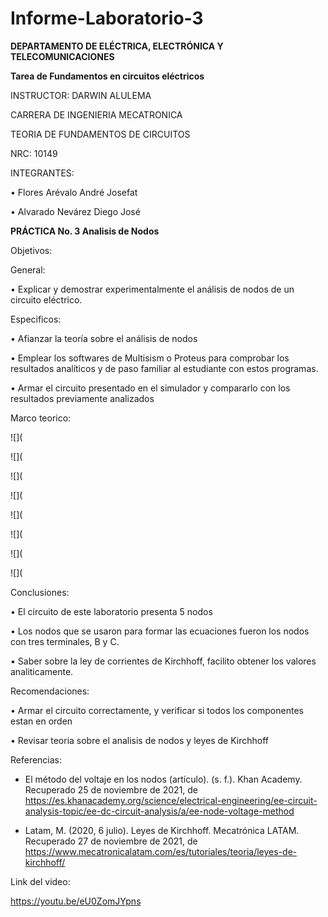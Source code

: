 # Informe-Laboratorio-3

**DEPARTAMENTO DE ELÉCTRICA, ELECTRÓNICA Y TELECOMUNICACIONES**

**Tarea de Fundamentos en circuitos eléctricos**

INSTRUCTOR: DARWIN ALULEMA

CARRERA DE INGENIERIA MECATRONICA

TEORIA DE FUNDAMENTOS DE CIRCUITOS

NRC: 10149

INTEGRANTES:

• Flores Arévalo André Josefat

• Alvarado Nevárez Diego José

**PRÁCTICA No. 3 Analisis de Nodos**

Objetivos:

General:

•	Explicar y demostrar experimentalmente el análisis de nodos de un circuito eléctrico.

Especificos:

•	Afianzar la teoría sobre el análisis de nodos

•	Emplear los softwares de Multisism o Proteus para comprobar los resultados analíticos y de paso familiar al estudiante con estos programas.

•	Armar el circuito presentado en el simulador y compararlo con los resultados previamente analizados

Marco teorico:

![](

![](

![](

![](

![](

![](

![](

![](


Conclusiones:

•	El circuito de este laboratorio presenta 5 nodos

• Los nodos que se usaron para formar las ecuaciones fueron los nodos con tres terminales, B y C.

•	Saber sobre la ley de corrientes de Kirchhoff, facilito obtener los valores analiticamente.

Recomendaciones:

•	Armar el circuito correctamente, y verificar si todos los componentes estan en orden

•	Revisar teoria sobre el analisis de nodos y leyes de Kirchhoff

Referencias:

- El método del voltaje en los nodos (artículo). (s. f.). Khan Academy. Recuperado 25 de noviembre de 2021, de https://es.khanacademy.org/science/electrical-engineering/ee-circuit-analysis-topic/ee-dc-circuit-analysis/a/ee-node-voltage-method

- Latam, M. (2020, 6 julio). Leyes de Kirchhoff. Mecatrónica LATAM. Recuperado 27 de noviembre de 2021, de https://www.mecatronicalatam.com/es/tutoriales/teoria/leyes-de-kirchhoff/

Link del video:

https://youtu.be/eU0ZomJYpns
